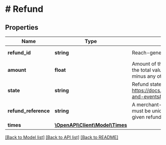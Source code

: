 # # Refund

## Properties

Name | Type | Description | Notes
------------ | ------------- | ------------- | -------------
**refund_id** | **string** | Reach-generated unique id of a refund | [optional] [readonly]
**amount** | **float** | Amount of the refund. Must be at most the total value of the original order, minus any other refunds. | [optional]
**state** | **string** | Refund state. See: https://docs.withreach.com/docs/states-and-events#refund-states | [optional] [readonly]
**refund_reference** | **string** | A merchant-supplied reference ID. This must be unique within the order for the given refund | [optional]
**times** | [**\OpenAPI\Client\Model\Times**](Times.md) |  | [optional]

[[Back to Model list]](../../README.md#models) [[Back to API list]](../../README.md#endpoints) [[Back to README]](../../README.md)
